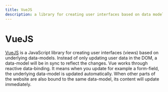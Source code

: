 ```yaml
---
title: VueJS
description: a library for creating user interfaces based on data models
---
```


# VueJS

[VueJS](http://vuejs.org/) is a JavaScript library for creating user interfaces (views) based on underlying data-models. Instead of only updating user data in the DOM, a data-model will be in sync to reflect the changes. Vue works through reactive data-binding. It means when you update for example a form-field, the underlying data-model is updated automatically. When other parts of the website are also bound to the same data-model, its content will update immediately.
